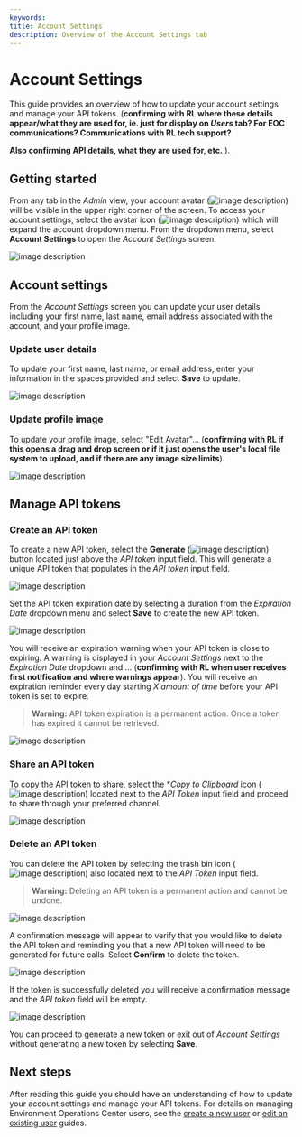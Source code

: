 ```yaml
---
keywords:
title: Account Settings
description: Overview of the Account Settings tab
---
```

# Account Settings

This guide provides an overview of how to update your account settings and manage your API tokens.
(**confirming with RL where these details appear/what they are used for, ie. just for display on *Users* tab? For EOC communications? Communications with RL tech support?**

**Also confirming API details, what they are used for, etc.** ).

## Getting started

From any tab in the *Admin* view, your account avatar (![image description](../images/icon-avatar.png)) will be visible in the upper right corner of the screen. To access your account settings, select the avatar icon (![image description](../images/icon-avatar.png)) which will expand the account dropdown menu. From the dropdown menu, select **Account Settings** to open the *Account Settings* screen.

![image description](images/account-select-settings.png)

## Account settings

From the *Account Settings* screen you can update your user details including your first name, last name, email address associated with the account, and your profile image. 

### Update user details

To update your first name, last name, or email address, enter your information in the spaces provided and select **Save** to update.

![image description](images/account-userdetails.png)

### Update profile image

To update your profile image, select "Edit Avatar"... (**confirming with RL if this opens a drag and drop screen or if it just opens the user's local file system to upload, and if there are any image size limits**).

![image description](images/account-edit-avatar.png)

## Manage API tokens

### Create an API token

To create a new API token, select the **Generate** (![image description](images/icon-generate.png)) button located just above the *API token* input field. This will generate a unique API token that populates in the *API token* input field.

![image description](images/account-select-generate.png)

Set the API token expiration date by selecting a duration from the *Expiration Date* dropdown menu and select **Save** to create the new API token.

![image description](images/account-expiration-dropdown.png)

You will receive an expiration warning when your API token is close to expiring. A warning is displayed in your *Account Settings* next to the *Expiration Date* dropdown and ... (**confirming with RL when user receives first notification and where warnings appear**). You will receive an expiration reminder every day starting *X amount of time* before your API token is set to expire.

> **Warning:** API token expiration is a permanent action. Once a token has expired it cannot be retrieved.

![image description](images/account-expiration-warning.png)

### Share an API token

To copy the API token to share, select the **Copy to Clipboard* icon (![image description](images/icon-copy.png)) located next to the *API Token* input field and proceed to share through your preferred channel.

![image description](images/account-select-copy.png)

### Delete an API token

You can delete the API token by selecting the trash bin icon (![image description](images/icon-delete.png)) also located next to the *API Token* input field.

> **Warning:** Deleting an API token is a permanent action and cannot be undone.

![image description](images/account-select-delete.png)

A confirmation message will appear to verify that you would like to delete the API token and reminding you that a new API token will need to be generated for future calls. Select **Confirm** to delete the token.

![image description](images/account-confirm-delete.png)

If the token is successfully deleted you will receive a confirmation message and the *API token* field will be empty.

![image description](images/account-delete-success.png)

You can proceed to generate a new token or exit out of *Account Settings* without generating a new token by selecting **Save**.

## Next steps

After reading this guide you should have an understanding of how to update your account settings and manage your API tokens. For details on managing Environment Operations Center users, see the [create a new user](../user-management/create-user.md) or [edit an existing user](../user-management/edit-user.md) guides.
